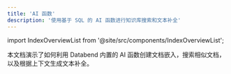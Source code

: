 ```yaml
---
title: 'AI 函数'
description: '使用基于 SQL 的 AI 函数进行知识库搜索和文本补全'
---
```


import IndexOverviewList from '@site/src/components/IndexOverviewList';

本文档演示了如何利用 Databend 内置的 AI 函数创建文档嵌入，搜索相似文档，以及根据上下文生成文本补全。

<IndexOverviewList />